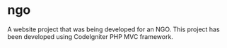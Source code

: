 # ngo

A website project that was being developed for an NGO. This project has been developed using CodeIgniter PHP MVC framework.
